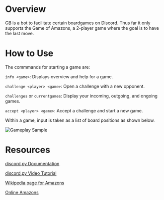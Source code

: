 # Overview
GB is a bot to facilitate certain boardgames on Discord. Thus far it only supports the Game of Amazons, a 2-player game where the goal is to have the last move.



# How to Use
The commmands for starting a game are:

`info <game>`: Displays overview and help for a game.

`challenge <player> <game>`: Open a challenge with a new opponent.

`challenges` or `currentgames`: Display your incoming, outgoing, and ongoing games.

`accept <player> <game>`: Accept a challenge and start a new game.

Within a game, input is taken as a list of board positions as shown below.

![Gameplay Sample](https://media.discordapp.net/attachments/759238353416618005/900932695058706442/unknown.png)



# Resources

[discord.py Documentation](https://discordpy.readthedocs.io/en/stable/)

[discord.py Video Tutorial](https://www.youtube.com/watch?v=nW8c7vT6Hl4&list=PLW3GfRiBCHOhfVoiDZpSz8SM_HybXRPzZ)

[Wikipedia page for Amazons](https://en.wikipedia.org/wiki/Game_of_the_Amazons)

[Online Amazons](https://www.mindsports.nl/index.php/the-pit/516-amazons)
